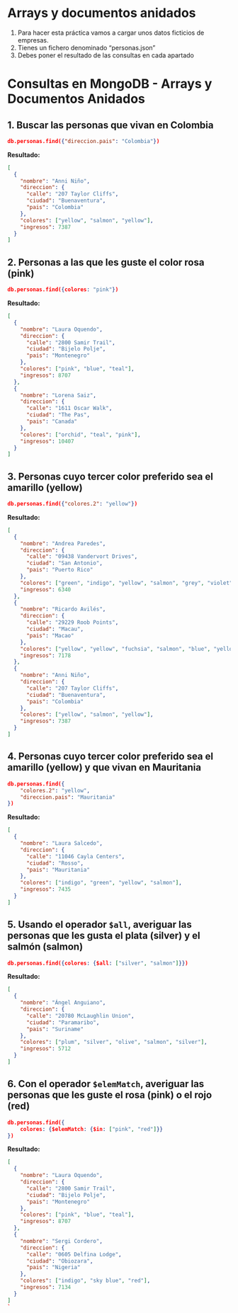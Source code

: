 # Arrays y documentos anidados

1. Para hacer esta práctica vamos a cargar unos datos ficticios de empresas.
2. Tienes un fichero denominado “personas.json”
3. Debes poner el resultado de las consultas en cada apartado

# **Consultas en MongoDB - Arrays y Documentos Anidados**

## **1. Buscar las personas que vivan en Colombia**
````json
db.personas.find({"direccion.pais": "Colombia"})
````
**Resultado:**  
````json
[
  {
    "nombre": "Anni Niño",
    "direccion": {
      "calle": "207 Taylor Cliffs",
      "ciudad": "Buenaventura",
      "pais": "Colombia"
    },
    "colores": ["yellow", "salmon", "yellow"],
    "ingresos": 7387
  }
]
````

## **2. Personas a las que les guste el color rosa (pink)**
````json
db.personas.find({colores: "pink"})
````
**Resultado:**  
````json
[
  {
    "nombre": "Laura Oquendo",
    "direccion": {
      "calle": "2800 Samir Trail",
      "ciudad": "Bijelo Polje",
      "pais": "Montenegro"
    },
    "colores": ["pink", "blue", "teal"],
    "ingresos": 8707
  },
  {
    "nombre": "Lorena Saiz",
    "direccion": {
      "calle": "1611 Oscar Walk",
      "ciudad": "The Pas",
      "pais": "Canada"
    },
    "colores": ["orchid", "teal", "pink"],
    "ingresos": 10407
  }
]
````

## **3. Personas cuyo tercer color preferido sea el amarillo (yellow)**
````json
db.personas.find({"colores.2": "yellow"})
````
**Resultado:**  
````json
[
  {
    "nombre": "Andrea Paredes",
    "direccion": {
      "calle": "09438 Vandervort Drives",
      "ciudad": "San Antonio",
      "pais": "Puerto Rico"
    },
    "colores": ["green", "indigo", "yellow", "salmon", "grey", "violet"],
    "ingresos": 6340
  },
  {
    "nombre": "Ricardo Avilés",
    "direccion": {
      "calle": "29229 Roob Points",
      "ciudad": "Macau",
      "pais": "Macao"
    },
    "colores": ["yellow", "yellow", "fuchsia", "salmon", "blue", "yellow"],
    "ingresos": 7178
  },
  {
    "nombre": "Anni Niño",
    "direccion": {
      "calle": "207 Taylor Cliffs",
      "ciudad": "Buenaventura",
      "pais": "Colombia"
    },
    "colores": ["yellow", "salmon", "yellow"],
    "ingresos": 7387
  }
]
````

## **4. Personas cuyo tercer color preferido sea el amarillo (yellow) y que vivan en Mauritania**
````json
db.personas.find({
    "colores.2": "yellow",
    "direccion.pais": "Mauritania"
})
````
**Resultado:**  
````json
[
  {
    "nombre": "Laura Salcedo",
    "direccion": {
      "calle": "11046 Cayla Centers",
      "ciudad": "Rosso",
      "pais": "Mauritania"
    },
    "colores": ["indigo", "green", "yellow", "salmon"],
    "ingresos": 7435
  }
]
````

## **5. Usando el operador `$all`, averiguar las personas que les gusta el plata (silver) y el salmón (salmon)**
````json
db.personas.find({colores: {$all: ["silver", "salmon"]}})
````
**Resultado:**  
````json
[
  {
    "nombre": "Ángel Anguiano",
    "direccion": {
      "calle": "20780 McLaughlin Union",
      "ciudad": "Paramaribo",
      "pais": "Suriname"
    },
    "colores": ["plum", "silver", "olive", "salmon", "silver"],
    "ingresos": 5712
  }
]
````

## **6. Con el operador `$elemMatch`, averiguar las personas que les guste el rosa (pink) o el rojo (red)**
````json
db.personas.find({
    colores: {$elemMatch: {$in: ["pink", "red"]}}
})
````
**Resultado:**  
````json
[
  {
    "nombre": "Laura Oquendo",
    "direccion": {
      "calle": "2800 Samir Trail",
      "ciudad": "Bijelo Polje",
      "pais": "Montenegro"
    },
    "colores": ["pink", "blue", "teal"],
    "ingresos": 8707
  },
  {
    "nombre": "Sergi Cordero",
    "direccion": {
      "calle": "0605 Delfina Lodge",
      "ciudad": "Obiozara",
      "pais": "Nigeria"
    },
    "colores": ["indigo", "sky blue", "red"],
    "ingresos": 7134
  }
]
`
